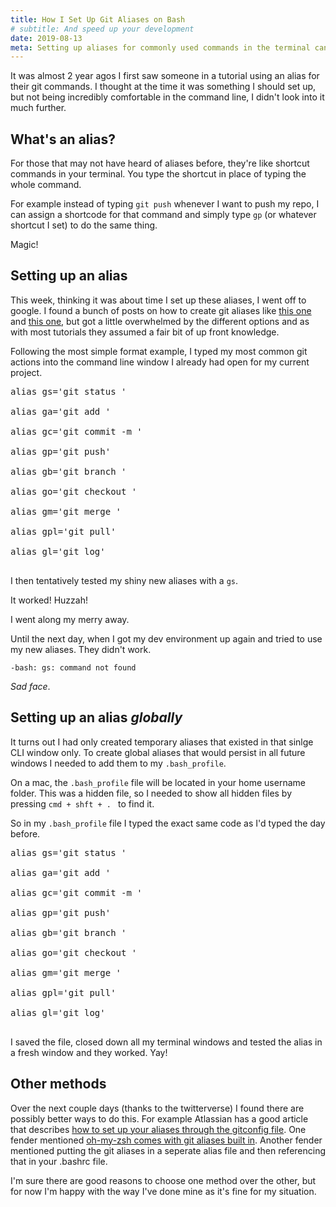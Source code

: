 ```yaml
---
title: How I Set Up Git Aliases on Bash
# subtitle: And speed up your development
date: 2019-08-13
meta: Setting up aliases for commonly used commands in the terminal can save yourself a lot of time during development. Here's how I added Git aliases on my mac through bash.
---
```


It was almost 2 year agos I first saw someone in a tutorial using an alias for their git commands. I thought at the time it was something I should set up, but not being incredibly comfortable in the command line, I didn't look into it much further.

## What's an alias?

For those that may not have heard of aliases before, they're like shortcut commands in your terminal. You type the shortcut in place of typing the whole command.

For example instead of typing `git push` whenever I want to push my repo, I can assign a shortcode for that command and simply type `gp` (or whatever shortcut I set) to do the same thing.

Magic!

## Setting up an alias

This week, thinking it was about time I set up these aliases, I went off to google. I found a bunch of posts on how to create git aliases like [this one](https://stackoverflow.com/questions/2553786/how-do-i-alias-commands-in-git) and [this one](https://githowto.com/aliases), but got a little overwhelmed by the different options and as with most tutorials they assumed a fair bit of up front knowledge. 

Following the most simple format example, I typed my most common git actions into the command line window I already had open for my current project.
 

<pre>
<span class="green">alias</span> gs='git status '

<span class="green">alias</span> ga='git add '

<span class="green">alias</span> gc='git commit -m '

<span class="green">alias</span> gp='git push'

<span class="green">alias</span> gb='git branch '

<span class="green">alias</span> go='git checkout '

<span class="green">alias</span> gm='git merge '

<span class="green">alias</span> gpl='git pull'

<span class="green">alias</span> gl='git log'

</pre>

I then tentatively tested my shiny new aliases with a `gs`. 

It worked! Huzzah! 

I went along my merry away. 

Until the next day, when I got my dev environment up again and tried to use my new aliases. They didn't work.

    -bash: gs: command not found

_Sad face_.


## Setting up an alias _globally_

It turns out I had only created temporary aliases that existed in that sinlge CLI window only. To create global aliases that would persist in all future windows I needed to add them to my `.bash_profile`.

On a mac, the `.bash_profile` file will be located in your home username folder. This was a hidden file, so I needed to show all hidden files by pressing `cmd + shft + . ` to find it.

So in my `.bash_profile` file I typed the exact same code as I'd typed the day before. 


<pre>
<span class="green">alias</span> gs='git status '

<span class="green">alias</span> ga='git add '

<span class="green">alias</span> gc='git commit -m '

<span class="green">alias</span> gp='git push'

<span class="green">alias</span> gb='git branch '

<span class="green">alias</span> go='git checkout '

<span class="green">alias</span> gm='git merge '

<span class="green">alias</span> gpl='git pull'

<span class="green">alias</span> gl='git log'

</pre>

I saved the file, closed down all my terminal windows and tested the alias in a fresh window and they worked.  Yay!

 
## Other methods

Over the next couple days (thanks to the twitterverse) I found there are possibly better ways to do this. For example Atlassian has a good article that describes [how to set up your aliases through the gitconfig file](https://www.atlassian.com/git/tutorials/git-alias). One fender mentioned [oh-my-zsh comes with git aliases built in](https://ohmyz.sh/). Another fender mentioned putting the git aliases in a seperate alias file and then referencing that in your .bashrc file.

I'm sure there are good reasons to choose one method over the other, but for now I'm happy with the way I've done mine as it's fine for my situation.